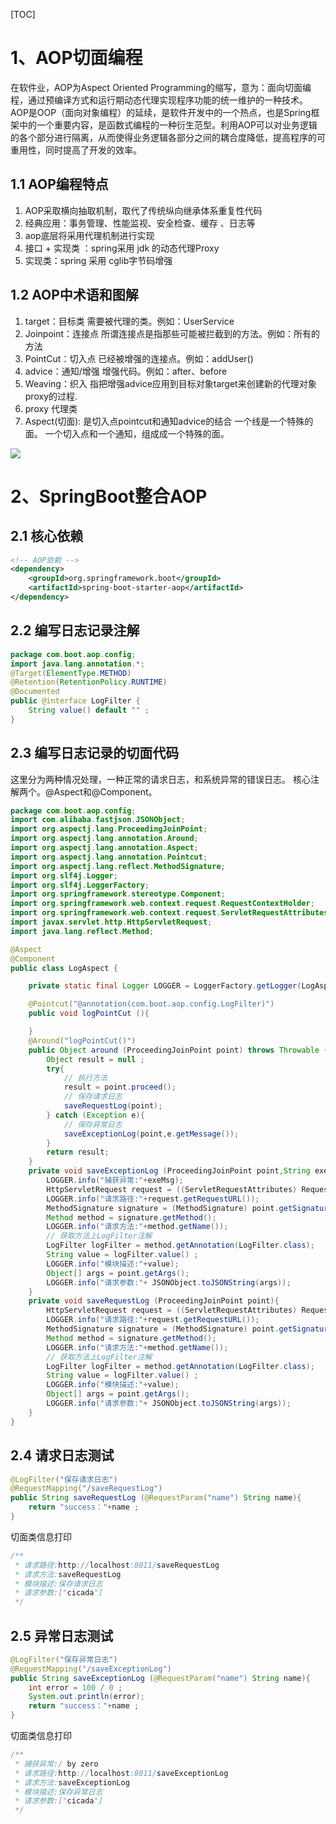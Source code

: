 [TOC]

# 1、AOP切面编程
在软件业，AOP为Aspect Oriented Programming的缩写，意为：面向切面编程，通过预编译方式和运行期动态代理实现程序功能的统一维护的一种技术。AOP是OOP（面向对象编程）的延续，是软件开发中的一个热点，也是Spring框架中的一个重要内容，是函数式编程的一种衍生范型。利用AOP可以对业务逻辑的各个部分进行隔离，从而使得业务逻辑各部分之间的耦合度降低，提高程序的可重用性，同时提高了开发的效率。

## 1.1 AOP编程特点
1. AOP采取横向抽取机制，取代了传统纵向继承体系重复性代码
2. 经典应用：事务管理、性能监视、安全检查、缓存 、日志等
3. aop底层将采用代理机制进行实现
4. 接口 + 实现类 ：spring采用 jdk 的动态代理Proxy
5. 实现类：spring 采用 cglib字节码增强

## 1.2 AOP中术语和图解
1. target：目标类
   需要被代理的类。例如：UserService
2. Joinpoint：连接点
   所谓连接点是指那些可能被拦截到的方法。例如：所有的方法
3. PointCut：切入点
   已经被增强的连接点。例如：addUser()
4. advice：通知/增强
   增强代码。例如：after、before
5. Weaving：织入
   指把增强advice应用到目标对象target来创建新的代理对象proxy的过程.
6. proxy 代理类
7. Aspect(切面): 是切入点pointcut和通知advice的结合
    一个线是一个特殊的面。
    一个切入点和一个通知，组成成一个特殊的面。

![](https://mmbiz.qpic.cn/mmbiz_png/uUIibyNXbAvDU0tpQfB5hiaTibhwzF7hVDg5Z0cDr0sFrzVFFmjqIJmKaK09Th7fB7l3YrGvWh4puYo8XU5G2XzsA/640?wx_fmt=png&tp=webp&wxfrom=5&wx_lazy=1&wx_co=1)

# 2、SpringBoot整合AOP
## 2.1 核心依赖
```xml
<!-- AOP依赖 -->
<dependency>
    <groupId>org.springframework.boot</groupId>
    <artifactId>spring-boot-starter-aop</artifactId>
</dependency>
```
## 2.2 编写日志记录注解
```java
package com.boot.aop.config;
import java.lang.annotation.*;
@Target(ElementType.METHOD)
@Retention(RetentionPolicy.RUNTIME)
@Documented
public @interface LogFilter {
    String value() default "" ;
}
```
## 2.3 编写日志记录的切面代码
这里分为两种情况处理，一种正常的请求日志，和系统异常的错误日志。
核心注解两个。@Aspect和@Component。
```java
package com.boot.aop.config;
import com.alibaba.fastjson.JSONObject;
import org.aspectj.lang.ProceedingJoinPoint;
import org.aspectj.lang.annotation.Around;
import org.aspectj.lang.annotation.Aspect;
import org.aspectj.lang.annotation.Pointcut;
import org.aspectj.lang.reflect.MethodSignature;
import org.slf4j.Logger;
import org.slf4j.LoggerFactory;
import org.springframework.stereotype.Component;
import org.springframework.web.context.request.RequestContextHolder;
import org.springframework.web.context.request.ServletRequestAttributes;
import javax.servlet.http.HttpServletRequest;
import java.lang.reflect.Method;

@Aspect
@Component
public class LogAspect {

    private static final Logger LOGGER = LoggerFactory.getLogger(LogAspect.class) ;

    @Pointcut("@annotation(com.boot.aop.config.LogFilter)")
    public void logPointCut (){

    }
    @Around("logPointCut()")
    public Object around (ProceedingJoinPoint point) throws Throwable {
        Object result = null ;
        try{
            // 执行方法
            result = point.proceed();
            // 保存请求日志
            saveRequestLog(point);
        } catch (Exception e){
            // 保存异常日志
            saveExceptionLog(point,e.getMessage());
        }
        return result;
    }
    private void saveExceptionLog (ProceedingJoinPoint point,String exeMsg){
        LOGGER.info("捕获异常:"+exeMsg);
        HttpServletRequest request = ((ServletRequestAttributes) RequestContextHolder.getRequestAttributes()).getRequest();
        LOGGER.info("请求路径:"+request.getRequestURL());
        MethodSignature signature = (MethodSignature) point.getSignature();
        Method method = signature.getMethod();
        LOGGER.info("请求方法:"+method.getName());
        // 获取方法上LogFilter注解
        LogFilter logFilter = method.getAnnotation(LogFilter.class);
        String value = logFilter.value() ;
        LOGGER.info("模块描述:"+value);
        Object[] args = point.getArgs();
        LOGGER.info("请求参数:"+ JSONObject.toJSONString(args));
    }
    private void saveRequestLog (ProceedingJoinPoint point){
        HttpServletRequest request = ((ServletRequestAttributes) RequestContextHolder.getRequestAttributes()).getRequest();
        LOGGER.info("请求路径:"+request.getRequestURL());
        MethodSignature signature = (MethodSignature) point.getSignature();
        Method method = signature.getMethod();
        LOGGER.info("请求方法:"+method.getName());
        // 获取方法上LogFilter注解
        LogFilter logFilter = method.getAnnotation(LogFilter.class);
        String value = logFilter.value() ;
        LOGGER.info("模块描述:"+value);
        Object[] args = point.getArgs();
        LOGGER.info("请求参数:"+ JSONObject.toJSONString(args));
    }
}
```
## 2.4 请求日志测试
```java
@LogFilter("保存请求日志")
@RequestMapping("/saveRequestLog")
public String saveRequestLog (@RequestParam("name") String name){
    return "success："+name ;
}
```
切面类信息打印
```java
/**
 * 请求路径:http://localhost:8011/saveRequestLog
 * 请求方法:saveRequestLog
 * 模块描述:保存请求日志
 * 请求参数:["cicada"]
 */
```
## 2.5 异常日志测试
```java
@LogFilter("保存异常日志")
@RequestMapping("/saveExceptionLog")
public String saveExceptionLog (@RequestParam("name") String name){
    int error = 100 / 0 ;
    System.out.println(error);
    return "success："+name ;
}
```
切面类信息打印
```java
/**
 * 捕获异常:/ by zero
 * 请求路径:http://localhost:8011/saveExceptionLog
 * 请求方法:saveExceptionLog
 * 模块描述:保存异常日志
 * 请求参数:["cicada"]
 */
```